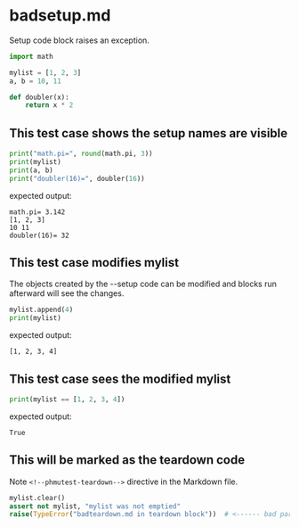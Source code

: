 # badsetup.md

Setup code block raises an exception.

<!--phmutest-setup-->
```python
import math

mylist = [1, 2, 3]
a, b = 10, 11

def doubler(x):
    return x * 2
```

## This test case shows the setup names are visible

```python
print("math.pi=", round(math.pi, 3))
print(mylist)
print(a, b)
print("doubler(16)=", doubler(16))
```

expected output:

```
math.pi= 3.142
[1, 2, 3]
10 11
doubler(16)= 32
```

## This test case modifies mylist

The objects created by the --setup code can be modified
and blocks run afterward will see the changes.

```python
mylist.append(4)
print(mylist)
```

expected output:

```
[1, 2, 3, 4]
```

## This test case sees the modified mylist

```python
print(mylist == [1, 2, 3, 4])
```

expected output:

```
True
```

## This will be marked as the teardown code

Note `<!--phmutest-teardown-->` directive in the Markdown file.

<!--phmutest-teardown-->

```python
mylist.clear()
assert not mylist, "mylist was not emptied"
raise(TypeError("badteardown.md in teardown block"))  # <------ bad part here
```
